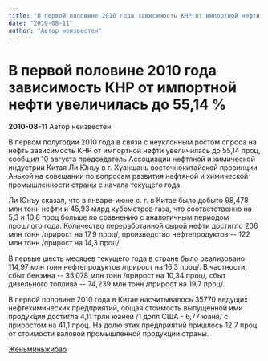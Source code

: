```yaml
---
title: "В первой половине 2010 года зависимость КНР от импортной нефти увеличилась до 55,14 %"
date: "2010-08-11"
author: "Автор неизвестен"
---
```


# В первой половине 2010 года зависимость КНР от импортной нефти увеличилась до 55,14 %

**2010-08-11** Автор неизвестен

В первом полугодии 2010 года в связи с неуклонным ростом спроса на нефть зависимость КНР от импортной нефти увеличилась до 55,14 проц, сообщил 10 августа председатель Ассоциации нефтяной и химической индустрии Китая Ли Юнъу в г. Хуаншань восточнокитайской провинции Аньхой на совещании по вопросам развития нефтяной и химической промышленности страны с начала текущего года.

Ли Юнъу сказал, что в январе-июне с. г. в Китае было добыто 98,478 млн тонн нефти и 45,93 млрд кубометров газа, что соответственно на 5,3 и 10,8 проц больше по сравнению с аналогичным периодом прошлого года. Количество переработанной сырой нефти достигло 206 млн тонн /прирост на 17,9 проц/, производство нефтепродуктов -- 122 млн тонн /прирост на 14,3 проц/.

В первые шесть месяцев текущего года в стране было реализовано 114,97 млн тонн нефтепродуктов /прирост на 16,3 проц/. В частности, сбыт бензина -- 35,078 млн тонн /прирост на 10,34 проц/, сбыт дизельного топлива -- 74,239 млн тонн /прирост на 19,7 проц/.

В первой половине 2010 года в Китае насчитывалось 35770 ведущих нефтехимических предприятий, общая стоимость выпущенной ими продукции достигла 4,11 трлн юаней /1 долл США - 6,77 юаня/ с приростом на 41,1 проц. На долю этих предприятий пришлось 12,7 проц от стоимости валовой промышленной продукции страны.

[Женьминьжибао](http://russian.people.com.cn/31518/7100712.html)